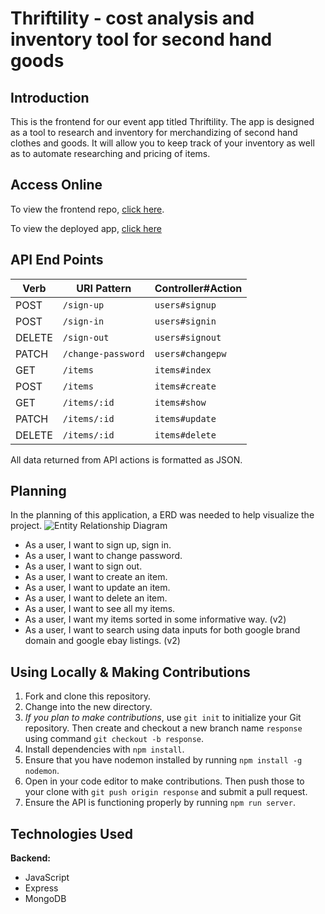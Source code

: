 # Thriftility - cost analysis and inventory tool for second hand goods
 
## Introduction
This is the frontend for our event app titled Thriftility. The app is designed as a tool to research and inventory for merchandizing of second hand clothes and goods. It will allow you to keep track of your inventory as well as to automate researching and pricing of items.

## Access Online
 To view the frontend repo, [click here](https://github.com/jrowla2/thriftility-client).
 
 To view the deployed app, [click here]()

## API End Points

| Verb   | URI Pattern            | Controller#Action |
|--------|------------------------|-------------------|
| POST   | `/sign-up`             | `users#signup`    |
| POST   | `/sign-in`             | `users#signin`    |
| DELETE | `/sign-out`            | `users#signout`   |
| PATCH  | `/change-password`     | `users#changepw`  |
| GET    | `/items`               | `items#index`     |
| POST   | `/items`               | `items#create`    |
| GET    | `/items/:id`           | `items#show`      |
| PATCH  | `/items/:id`           | `items#update`    |
| DELETE  | `/items/:id`           | `items#delete`    |

All data returned from API actions is formatted as JSON.

 
## Planning
In the planning of this application, a ERD was needed to help visualize the project.
![Entity Relationship Diagram](https://media.git.generalassemb.ly/user/41818/files/c6926b9b-faef-4999-9f17-3df788a8a856)

- As a user, I want to sign up, sign in.
- As a user, I want to change password.
- As a user, I want to sign out.
- As a user, I want to create an item.
- As a user, I want to update an item.
- As a user, I want to delete an item.
- As a user, I want to see all my items.
- As a user, I want my items sorted in some informative way. (v2)
- As a user, I want to search using data inputs for both google brand domain and google ebay listings. (v2)

## Using Locally & Making Contributions

1. Fork and clone this repository.
2. Change into the new directory.
3. *If you plan to make contributions*, use `git init` to initialize your Git repository. Then create and checkout a new branch name `response` using command `git checkout -b response`.
4. Install dependencies with `npm install`.
5. Ensure that you have nodemon installed by running `npm install -g nodemon`.
6. Open in your code editor to make contributions. Then push those to your clone with `git push origin response` and submit a pull request.
7. Ensure the API is functioning properly by running `npm run server`.

## Technologies Used
**Backend:**
- JavaScript
- Express
- MongoDB
  